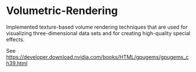 # Volumetric-Rendering
Implemented texture-based volume rendering techniques that are used for visualizing three-dimensional data sets and for creating high-quality special effects.

See https://developer.download.nvidia.com/books/HTML/gpugems/gpugems_ch39.html

